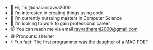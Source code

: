 - 👋 Hi, I’m @dharaniravva2000
- 👀 I’m interested in creating things using code
- 🌱 I’m currently pursuing masters in Computer Science
- 💞️ I’m looking to work to gain professional career
- 📫 You can reach me via email ravvadharani2000@gmail.com
- 😄 Pronouns: she/her
- ⚡ Fun fact: The first programmer was the daughter of a MAD POET

<!---
dharaniravva2000/dharaniravva2000 is a ✨ special ✨ repository because its `README.md` (this file) appears on your GitHub profile.
You can click the Preview link to take a look at your changes.
--->
